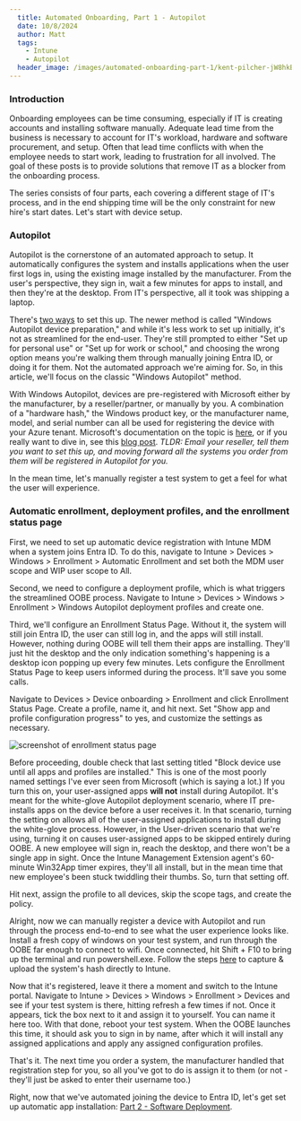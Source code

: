 ```yaml
---
  title: Automated Onboarding, Part 1 - Autopilot
  date: 10/8/2024
  author: Matt
  tags: 
    - Intune
    - Autopilot
  header_image: /images/automated-onboarding-part-1/kent-pilcher-jW8hkB_Qmj8-unsplash.jpg
---
```


### Introduction

Onboarding employees can be time consuming, especially if IT is creating accounts and installing software manually. Adequate lead time from the business is necessary to account for IT's workload, hardware and software procurement, and setup. Often that lead time conflicts with when the employee needs to start work, leading to frustration for all involved. The goal of these posts is to provide solutions that remove IT as a blocker from the onboarding process. 

The series consists of four parts, each covering a different stage of IT's process, and in the end shipping time will be the only constraint for new hire's start dates. Let's start with device setup.

### Autopilot

Autopilot is the cornerstone of an automated approach to setup. It automatically configures the system and installs applications when the user first logs in, using the existing image installed by the manufacturer. From the user's perspective, they sign in, wait a few minutes for apps to install, and then they're at the desktop. From IT's perspective, all it took was shipping a laptop.

There's [two ways](https://learn.microsoft.com/en-us/autopilot/device-preparation/compare) to set this up. The newer method is called "Windows Autopilot device preparation," and while it's less work to set up initially, it's not as streamlined for the end-user. They're still prompted to either "Set up for personal use" or "Set up for work or school," and choosing the wrong option means you're walking them through manually joining Entra ID, or doing it for them. Not the automated approach we're aiming for. So, in this article, we'll focus on the classic "Windows Autopilot" method.

With Windows Autopilot, devices are pre-registered with Microsoft either by the manufacturer, by a reseller/partner, or manually by you. A combination of a "hardware hash," the Windows product key, or the manufacturer name, model, and serial number can all be used for registering the device with your Azure tenant. Microsoft's documentation on the topic is [here](https://learn.microsoft.com/en-us/autopilot/registration-overview), or if you really want to dive in, see this [blog post](https://oofhours.com/2020/01/29/windows-autopilot-device-registration-options-for-partners-using-the-tuple/). *TLDR: Email your reseller, tell them you want to set this up, and moving forward all the systems you order from them will be registered in Autopilot for you.*

In the mean time, let's manually register a test system to get a feel for what the user will experience.

### Automatic enrollment, deployment profiles, and the enrollment status page

First, we need to set up automatic device registration with Intune MDM when a system joins Entra ID. To do this, navigate to Intune > Devices > Windows > Enrollment > Automatic Enrollment and set both the MDM user scope and WIP user scope to All.

Second, we need to configure a deployment profile, which is what triggers the streamlined OOBE process. Navigate to Intune > Devices > Windows > Enrollment > Windows Autopilot deployment profiles and create one.

Third, we'll configure an Enrollment Status Page. Without it, the system will still join Entra ID, the user can still log in, and the apps will still install. However, nothing during OOBE will tell them their apps are installing. They'll just hit the desktop and the only indication something's happening is a desktop icon popping up every few minutes. Lets configure the Enrollment Status Page to keep users informed during the process. It'll save you some calls.

Navigate to Devices > Device onboarding > Enrollment and click Enrollment Status Page. Create a profile, name it, and hit next. Set "Show app and profile configuration progress" to yes, and customize the settings as necessary.

![screenshot of enrollment status page](/images/automated-onboarding-part-1/autopilot_part1_esp.png)

Before proceeding, double check that last setting titled "Block device use until all apps and profiles are installed." This is one of the most poorly named settings I've ever seen from Microsoft (which is saying a lot.) If you turn this on, your user-assigned apps **will not** install during Autopilot. It's meant for the white-glove Autopilot deployment scenario, where IT pre-installs apps on the device before a user receives it. In that scenario, turning the setting on allows all of the user-assigned applications to install during the white-glove process. However, in the User-driven scenario that we're using, turning it on causes user-assigned apps to be skipped entirely during OOBE. A new employee will sign in, reach the desktop, and there won't be a single app in sight. Once the Intune Management Extension agent's 60-minute Win32App timer expires, they'll all install, but in the mean time that new employee's been stuck twiddling their thumbs. So, turn that setting off.

Hit next, assign the profile to all devices, skip the scope tags, and create the policy.

Alright, now we can manually register a device with Autopilot and run through the process end-to-end to see what the user experience looks like. Install a fresh copy of windows on your test system, and run through the OOBE far enough to connect to wifi. Once connected, hit Shift + F10 to bring up the terminal and run powershell.exe. Follow the steps [here](https://learn.microsoft.com/en-us/autopilot/add-devices#directly-upload-the-hardware-hash-to-an-mdm-service) to capture & upload the system's hash directly to Intune.

Now that it's registered, leave it there a moment and switch to the Intune portal. Navigate to Intune > Devices > Windows > Enrollment > Devices and see if your test system is there, hitting refresh a few times if not. Once it appears, tick the box next to it and assign it to yourself. You can name it here too. With that done, reboot your test system. When the OOBE launches this time, it should ask you to sign in by name, after which it will install any assigned applications and apply any assigned configuration profiles.

That's it. The next time you order a system, the manufacturer handled that registration step for you, so all you've got to do is assign it to them (or not - they'll just be asked to enter their username too.)

Right, now that we've automated joining the device to Entra ID, let's get set up automatic app installation: [Part 2 - Software Deployment](/posts/automated-onboarding-part-2).